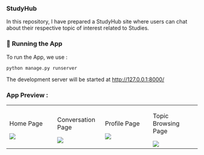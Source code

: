 ### StudyHub

In this repository, I have prepared a StudyHub site where users can chat about their respective topic of interest related to Studies.

### 🔵 Running the App

To run the App, we use :

```
python manage.py runserver
```

The development server will be started at http://127.0.0.1:8000/

### App Preview :

<table width="100%"> 
<tr>
<td width="25%">

<p>
  Home Page
</p>
<img src="https://github.com/srijosh/StudyHub-Django-Project/assets/114895131/0948b5a6-6a17-4122-855d-9829b46d13fb">
</td> 
<td width="25%">

<p>
  Conversation Page
</p>
<img src="https://github.com/srijosh/StudyHub-Django-Project/assets/114895131/c9ee0c4d-0f4e-46d9-9cdd-0ea9ca895af5">  
</td>
<td width="25%">

<p>
  Profile Page
</p>

<img src="https://github.com/srijosh/StudyHub-Django-Project/assets/114895131/2c18264e-f912-4aca-b6a7-e71bdcb09fa5">  
</td>
<td width="25%">

<p>
  Topic Browsing Page
</p>
<img src="https://github.com/srijosh/StudyHub-Django-Project/assets/114895131/2b3a6c4a-6595-4760-9a73-4123d96a2049">  
</td>
</table>
